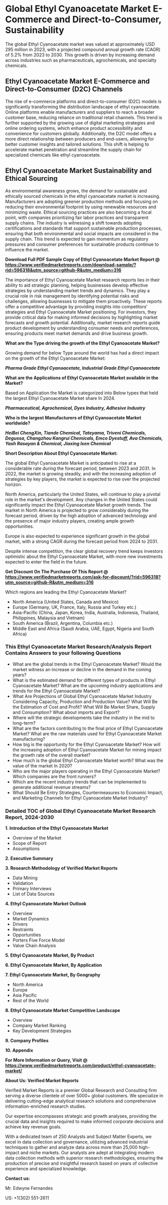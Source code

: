 <h1>Global Ethyl Cyanoacetate Market E-Commerce and Direct-to-Consumer, Sustainability</h1><p class=""><p>The global Ethyl Cyanoacetate market was valued at approximately USD 295 million in 2023, with a projected compound annual growth rate (CAGR) of 5.2% from 2023 to 2030. This growth is driven by increasing demand across industries such as pharmaceuticals, agrochemicals, and specialty chemicals.</p><h2>Ethyl Cyanoacetate Market E-Commerce and Direct-to-Consumer (D2C) Channels</h2><p>The rise of e-commerce platforms and direct-to-consumer (D2C) models is significantly transforming the distribution landscape of ethyl cyanoacetate. Online platforms enable manufacturers and suppliers to reach a broader customer base, reducing reliance on traditional retail channels. This trend is further supported by the growing use of digital marketing strategies and online ordering systems, which enhance product accessibility and convenience for customers globally. Additionally, the D2C model offers a more direct relationship between producers and end-users, allowing for better customer insights and tailored solutions. This shift is helping to accelerate market penetration and streamline the supply chain for specialized chemicals like ethyl cyanoacetate.</p><h2>Ethyl Cyanoacetate Market Sustainability and Ethical Sourcing</h2><p>As environmental awareness grows, the demand for sustainable and ethically sourced chemicals in the ethyl cyanoacetate market is increasing. Manufacturers are adopting greener production methods and focusing on reducing their environmental footprint by using renewable resources and minimizing waste. Ethical sourcing practices are also becoming a focal point, with companies prioritizing fair labor practices and transparent supply chains. The industry is witnessing a shift towards adopting certifications and standards that support sustainable production processes, ensuring that both environmental and social impacts are considered in the supply chain. This trend is expected to gain momentum as regulatory pressures and consumer preferences for sustainable products continue to influence the market.</p></p><p class=""><strong>Download Full PDF Sample Copy of Ethyl Cyanoacetate Market Report @ <a href="https://www.verifiedmarketreports.com/download-sample/?rid=596318&utm_source=github-R&utm_medium=316" target="_blank">https://www.verifiedmarketreports.com/download-sample/?rid=596318&utm_source=github-R&utm_medium=316</a></strong></p><p>The importance of&nbsp;Ethyl Cyanoacetate Market research reports lies in their ability to aid strategic planning, helping businesses develop effective strategies by understanding market trends and dynamics. They play a crucial role in risk management by identifying potential risks and challenges, allowing businesses to mitigate them proactively. These reports offer a competitive advantage by providing insights into competitors' strategies and Ethyl Cyanoacetate Market positioning. For investors, they provide critical data for making informed decisions by highlighting market forecasts and growth potential. Additionally, market research reports guide product development by understanding consumer needs and preferences, ensuring products meet market demands and drive business growth.</p><p><strong>What are the&nbsp;Type driving the growth of the Ethyl Cyanoacetate Market?</strong></p><p id="" class="">Growing demand for below Type around the world has had a direct impact on the growth of the Ethyl Cyanoacetate Market:</p><p class=""><em><strong>Pharma Grade Ethyl Cyanoacetate, Industrial Grade Ethyl Cyanoacetate</strong></em></p><p class=""><strong>What are the&nbsp;Applications&nbsp;of Ethyl Cyanoacetate Market available in the Market?</strong></p><p id="" class="">Based on Application the Market is categorized into Below types that held the largest Ethyl Cyanoacetate Market share In 2024.</p><p class=""><em><strong>Pharmaceutical, Agrochemical, Dyes Industry, Adhesive Industry</strong></em></p><p class=""><strong>Who is the largest Manufacturers of Ethyl Cyanoacetate Market worldwide?</strong></p><p><em><strong>HeiBei ChengXin, Tiande Chemical, Tateyama, Triveni Chemicals, Degussa, Changzhou Kangrui Chemicals, Emco Dyestuff, Ava Chemicals, Yash Rasayan & Chemical, Jiaxing Isen Chemical</strong></em></p><p id="" class=""><strong>Short Description About Ethyl Cyanoacetate Market:</strong></p><p>The global Ethyl Cyanoacetate Market is anticipated to rise at a considerable rate during the forecast period, between 2023 and 2031. In 2022, the market is growing steadily, and with the increasing adoption of strategies by key players, the market is expected to rise over the projected horizon.</p><p>North America, particularly the United States, will continue to play a pivotal role in the market's development. Any changes in the United States could significantly impact the Ethyl Cyanoacetate Market growth trends. The market in North America is projected to grow considerably during the forecast period, driven by the high adoption of advanced technology and the presence of major industry players, creating ample growth opportunities.</p><p>Europe is also expected to experience significant growth in the global market, with a strong CAGR during the forecast period from 2024 to 2031.</p><p>Despite intense competition, the clear global recovery trend keeps investors optimistic about the Ethyl Cyanoacetate Market, with more new investments expected to enter the field in the future.</p><p id="" class=""><strong>Get Discount On The Purchase Of This Report @ <a href="https://www.verifiedmarketreports.com/ask-for-discount/?rid=596318?utm_source=github-R&utm_medium=316" target="_blank">https://www.verifiedmarketreports.com/ask-for-discount/?rid=596318?utm_source=github-R&utm_medium=316</a></strong></p><p class="">Which regions are leading the Ethyl Cyanoacetate Market?</p><ul><li>North America (United States, Canada and Mexico)</li><li>Europe (Germany, UK, France, Italy, Russia and Turkey etc.)</li><li>Asia-Pacific (China, Japan, Korea, India, Australia, Indonesia, Thailand, Philippines, Malaysia and Vietnam)</li><li>South America (Brazil, Argentina, Columbia etc.)</li><li>Middle East and Africa (Saudi Arabia, UAE, Egypt, Nigeria and South Africa)</li></ul><h3 id="" class="">This Ethyl Cyanoacetate Market Research/Analysis Report Contains Answers to your following Questions</h3><ul><li>What are the global trends in the Ethyl Cyanoacetate Market? Would the market witness an increase or decline in the demand in the coming years?</li><li>What is the estimated demand for different types of products in Ethyl Cyanoacetate Market? What are the upcoming industry applications and trends for the Ethyl Cyanoacetate Market?</li><li>What Are Projections of Global Ethyl Cyanoacetate Market Industry Considering Capacity, Production and Production Value? What Will Be the Estimation of Cost and Profit? What Will Be Market Share, Supply and Consumption? What about imports and Export?</li><li>Where will the strategic developments take the industry in the mid to long-term?</li><li>What are the factors contributing to the final price of Ethyl Cyanoacetate Market? What are the raw materials used for Ethyl Cyanoacetate Market manufacturing?</li><li>How big is the opportunity for the Ethyl Cyanoacetate Market? How will the increasing adoption of Ethyl Cyanoacetate Market for mining impact the growth rate of the overall market?</li><li>How much is the global Ethyl Cyanoacetate Market worth? What was the value of the market In 2020?</li><li>Who are the major players operating in the Ethyl Cyanoacetate Market? Which companies are the front runners?</li><li>Which are the recent industry trends that can be implemented to generate additional revenue streams?</li><li>What Should Be Entry Strategies, Countermeasures to Economic Impact, and Marketing Channels for Ethyl Cyanoacetate Market Industry?</li></ul><h3 id="" class="">Detailed TOC of Global Ethyl Cyanoacetate Market Research Report, 2024-2030</h3><p id="" class=""><strong>1. Introduction of the Ethyl Cyanoacetate Market</strong></p><ul><li>Overview of the Market</li><li>Scope of Report</li><li>Assumptions</li></ul><p id="" class=""><strong>2. Executive Summary</strong></p><p id="" class=""><strong>3. Research Methodology of Verified Market Reports</strong></p><ul><li>Data Mining</li><li>Validation</li><li>Primary Interviews</li><li>List of Data Sources</li></ul><p id="" class=""><strong>4. Ethyl Cyanoacetate Market Outlook</strong></p><ul><li>Overview</li><li>Market Dynamics</li><li>Drivers</li><li>Restraints</li><li>Opportunities</li><li>Porters Five Force Model</li><li>Value Chain Analysis</li></ul><p id="" class=""><strong>5. Ethyl Cyanoacetate Market, By Product</strong></p><p id="" class=""><strong>6. Ethyl Cyanoacetate Market, By Application</strong></p><p id="" class=""><strong>7. Ethyl Cyanoacetate Market, By Geography</strong></p><ul><li>North America</li><li>Europe</li><li>Asia Pacific</li><li>Rest of the World</li></ul><p id="" class=""><strong>8. Ethyl Cyanoacetate Market Competitive Landscape</strong></p><ul><li>Overview</li><li>Company Market Ranking</li><li>Key Development Strategies</li></ul><p id="" class=""><strong>9. Company Profiles</strong></p><p id="" class=""><strong>10. Appendix</strong></p><p id="" class=""><strong>For More Information or Query, Visit @ <a href="https://www.verifiedmarketreports.com/product/ethyl-cyanoacetate-market/" target="_blank">https://www.verifiedmarketreports.com/product/ethyl-cyanoacetate-market/</a></strong></p><p id="" class=""><strong>About Us: Verified Market Reports</strong></p><p id="" class="">Verified Market Reports is a premier Global Research and Consulting firm serving a diverse clientele of over 5000+ global customers. We specialize in delivering cutting-edge analytical research solutions and comprehensive information-enriched research studies.</p><p id="" class="">Our expertise encompasses strategic and growth analyses, providing the crucial data and insights required to make informed corporate decisions and achieve key revenue goals.</p><p id="" class="">With a dedicated team of 250 Analysts and Subject Matter Experts, we excel in data collection and governance, utilizing advanced industrial techniques to gather and analyze data across more than 25,000 high-impact and niche markets. Our analysts are adept at integrating modern data collection methods with superior research methodologies, ensuring the production of precise and insightful research based on years of collective experience and specialized knowledge.</p><p id="" class=""><strong>Contact us:</strong></p><p id="" class="">Mr. Edwyne Fernandes</p><p id="" class="">US: +1(302) 551-2611</p>